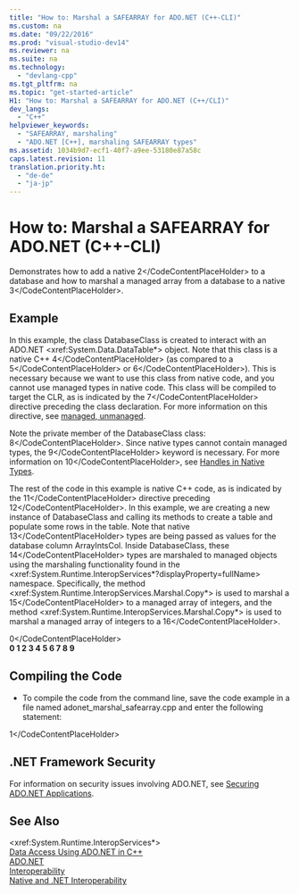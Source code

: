 ```yaml
---
title: "How to: Marshal a SAFEARRAY for ADO.NET (C++-CLI)"
ms.custom: na
ms.date: "09/22/2016"
ms.prod: "visual-studio-dev14"
ms.reviewer: na
ms.suite: na
ms.technology: 
  - "devlang-cpp"
ms.tgt_pltfrm: na
ms.topic: "get-started-article"
H1: "How to: Marshal a SAFEARRAY for ADO.NET (C++/CLI)"
dev_langs: 
  - "C++"
helpviewer_keywords: 
  - "SAFEARRAY, marshaling"
  - "ADO.NET [C++], marshaling SAFEARRAY types"
ms.assetid: 1034b9d7-ecf1-40f7-a9ee-53180e87a58c
caps.latest.revision: 11
translation.priority.ht: 
  - "de-de"
  - "ja-jp"
---
```

# How to: Marshal a SAFEARRAY for ADO.NET (C++-CLI)
Demonstrates how to add a native <CodeContentPlaceHolder>2\</CodeContentPlaceHolder> to a database and how to marshal a managed array from a database to a native <CodeContentPlaceHolder>3\</CodeContentPlaceHolder>.  
  
## Example  
 In this example, the class DatabaseClass is created to interact with an ADO.NET \<xref:System.Data.DataTable*> object. Note that this class is a native C++ <CodeContentPlaceHolder>4\</CodeContentPlaceHolder> (as compared to a <CodeContentPlaceHolder>5\</CodeContentPlaceHolder> or <CodeContentPlaceHolder>6\</CodeContentPlaceHolder>). This is necessary because we want to use this class from native code, and you cannot use managed types in native code. This class will be compiled to target the CLR, as is indicated by the <CodeContentPlaceHolder>7\</CodeContentPlaceHolder> directive preceding the class declaration. For more information on this directive, see [managed, unmanaged](../vs140/managed--unmanaged.md).  
  
 Note the private member of the DatabaseClass class: <CodeContentPlaceHolder>8\</CodeContentPlaceHolder>. Since native types cannot contain managed types, the <CodeContentPlaceHolder>9\</CodeContentPlaceHolder> keyword is necessary. For more information on <CodeContentPlaceHolder>10\</CodeContentPlaceHolder>, see [Handles in Native Types](../vs140/how-to--declare-handles-in-native-types.md).  
  
 The rest of the code in this example is native C++ code, as is indicated by the <CodeContentPlaceHolder>11\</CodeContentPlaceHolder> directive preceding <CodeContentPlaceHolder>12\</CodeContentPlaceHolder>. In this example, we are creating a new instance of DatabaseClass and calling its methods to create a table and populate some rows in the table. Note that native <CodeContentPlaceHolder>13\</CodeContentPlaceHolder> types are being passed as values for the database column ArrayIntsCol. Inside DatabaseClass, these <CodeContentPlaceHolder>14\</CodeContentPlaceHolder> types are marshaled to managed objects using the marshaling functionality found in the \<xref:System.Runtime.InteropServices*?displayProperty=fullName> namespace. Specifically, the method \<xref:System.Runtime.InteropServices.Marshal.Copy*> is used to marshal a <CodeContentPlaceHolder>15\</CodeContentPlaceHolder> to a managed array of integers, and the method \<xref:System.Runtime.InteropServices.Marshal.Copy*> is used to marshal a managed array of integers to a <CodeContentPlaceHolder>16\</CodeContentPlaceHolder>.  
  
<CodeContentPlaceHolder>0\</CodeContentPlaceHolder>  
 **0 1 2 3 4 5 6 7 8 9**    
## Compiling the Code  
  
-   To compile the code from the command line, save the code example in a file named adonet_marshal_safearray.cpp and enter the following statement:  
  
<CodeContentPlaceHolder>1\</CodeContentPlaceHolder>  
## .NET Framework Security  
 For information on security issues involving ADO.NET, see [Securing ADO.NET Applications](assetId:///005a1d43-6ee5-471e-ad98-1d30a44d49d5).  
  
## See Also  
 \<xref:System.Runtime.InteropServices*>   
 [Data Access Using ADO.NET in C++](../vs140/data-access-using-ado.net--c---cli-.md)   
 [ADO.NET](assetId:///5b96ed06-9759-4966-a797-a1d5f6ee50ca)   
 [Interoperability](assetId:///afcc2e7d-3f32-48d2-8141-1c42acf29084)   
 [Native and .NET Interoperability](../vs140/native-and-.net-interoperability.md)